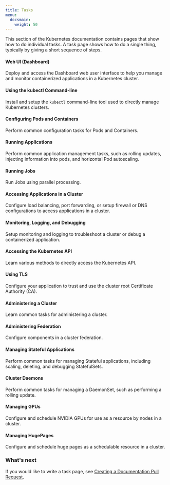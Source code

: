 ```yaml
---
title: Tasks
menu:
  docsmain:
    weight: 50
---
```


This section of the Kubernetes documentation contains pages that
show how to do individual tasks. A task page shows how to do a
single thing, typically by giving a short sequence of steps.

#### Web UI (Dashboard)

Deploy and access the Dashboard web user interface to help you manage and monitor containerized applications in a Kubernetes cluster.

#### Using the kubectl Command-line

Install and setup the `kubectl` command-line tool used to directly manage Kubernetes clusters.

#### Configuring Pods and Containers

Perform common configuration tasks for Pods and Containers.

#### Running Applications

Perform common application management tasks, such as rolling updates, injecting information into pods, and horizontal Pod autoscaling.

#### Running Jobs

Run Jobs using parallel processing.

#### Accessing Applications in a Cluster

Configure load balancing, port forwarding, or setup firewall or DNS configurations to access applications in a cluster.

#### Monitoring, Logging, and Debugging

Setup monitoring and logging to troubleshoot a cluster or debug a containerized application.

#### Accessing the Kubernetes API

Learn various methods to directly access the Kubernetes API.

#### Using TLS

Configure your application to trust and use the cluster root Certificate Authority (CA).

#### Administering a Cluster

Learn common tasks for administering a cluster.

#### Administering Federation

Configure components in a cluster federation.

#### Managing Stateful Applications

Perform common tasks for managing Stateful applications, including scaling, deleting, and debugging StatefulSets.

#### Cluster Daemons

Perform common tasks for managing a DaemonSet, such as performing a rolling update.

#### Managing GPUs

Configure and schedule NVIDIA GPUs for use as a resource by nodes in a cluster.

#### Managing HugePages

Configure and schedule huge pages as a schedulable resource in a cluster.

### What's next

If you would like to write a task page, see
[Creating a Documentation Pull Request](/docs/home/contribute/create-pull-request/).
